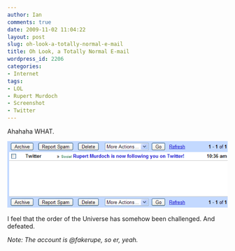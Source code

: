 ```yaml
---
author: Ian
comments: true
date: 2009-11-02 11:04:22
layout: post
slug: oh-look-a-totally-normal-e-mail
title: Oh Look, a Totally Normal E-mail
wordpress_id: 2206
categories:
- Internet
tags:
- LOL
- Rupert Murdoch
- Screenshot
- Twitter
---
```


Ahahaha WHAT.

[![Rupert Murdoch is now following you on Twitter](/img/blog/2009/11/murdoch2.png)](/blog/2009/11/murdoch2.png)

I feel that the order of the Universe has somehow been challenged.  And defeated.

_Note: The account is @fakerupe, so er, yeah._
